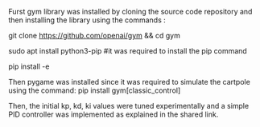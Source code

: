 Furst gym library was installed by cloning the source code repository and then installing the library using the commands :


git clone https://github.com/openai/gym && cd gym


sudo apt install python3-pip 
#it was required to install the pip command


pip install -e


Then pygame was installed since it was required to simulate the cartpole using the command:
pip install gym[classic_control]

Then, the initial kp, kd, ki values were tuned experimentally and a simple PID controller was implemented as explained in the shared link.
